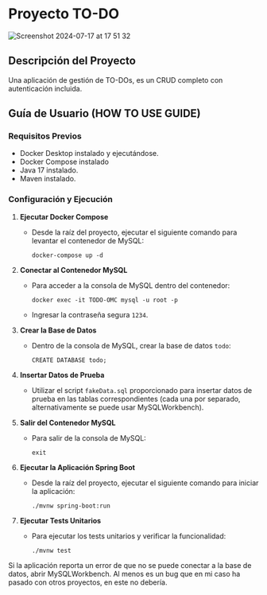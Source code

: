 # Proyecto TO-DO

![Screenshot 2024-07-17 at 17 51 32](https://github.com/user-attachments/assets/99ca6657-2070-44b2-b1de-5631af8ab23c)

## Descripción del Proyecto

Una aplicación de gestión de TO-DOs, es un CRUD completo con autenticación incluida.

## Guía de Usuario (HOW TO USE GUIDE)

### Requisitos Previos
- Docker Desktop instalado y ejecutándose.
- Docker Compose instalado
- Java 17 instalado.
- Maven instalado.

### Configuración y Ejecución

1. **Ejecutar Docker Compose**
   - Desde la raíz del proyecto, ejecutar el siguiente comando para levantar el contenedor de MySQL:
     ```
     docker-compose up -d
     ```

2. **Conectar al Contenedor MySQL**
   - Para acceder a la consola de MySQL dentro del contenedor:
     ```
     docker exec -it TODO-OMC mysql -u root -p
     ```
   - Ingresar la contraseña segura `1234`.

3. **Crear la Base de Datos**
   - Dentro de la consola de MySQL, crear la base de datos `todo`:
     ```
     CREATE DATABASE todo;
     ```

4. **Insertar Datos de Prueba**
   - Utilizar el script `fakeData.sql` proporcionado para insertar datos de prueba en las tablas correspondientes (cada una por separado, alternativamente se puede usar MySQLWorkbench).

5. **Salir del Contenedor MySQL**
   - Para salir de la consola de MySQL:
     ```
     exit
     ```

6. **Ejecutar la Aplicación Spring Boot**
   - Desde la raíz del proyecto, ejecutar el siguiente comando para iniciar la aplicación:
     ```
     ./mvnw spring-boot:run
     ```

7. **Ejecutar Tests Unitarios**
   - Para ejecutar los tests unitarios y verificar la funcionalidad:
     ```
     ./mvnw test
     ```

Si la aplicación reporta un error de que no se puede conectar a la base de datos, abrir MySQLWorkbench. Al menos es un bug que en mi caso ha pasado con otros proyectos, en este no debería. 
